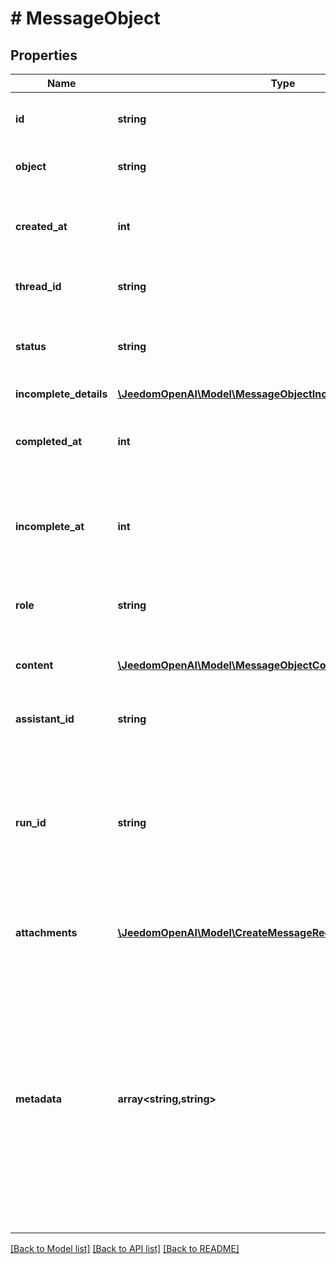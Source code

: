 # # MessageObject

## Properties

Name | Type | Description | Notes
------------ | ------------- | ------------- | -------------
**id** | **string** | The identifier, which can be referenced in API endpoints. |
**object** | **string** | The object type, which is always &#x60;thread.message&#x60;. |
**created_at** | **int** | The Unix timestamp (in seconds) for when the message was created. |
**thread_id** | **string** | The [thread](/docs/api-reference/threads) ID that this message belongs to. |
**status** | **string** | The status of the message, which can be either &#x60;in_progress&#x60;, &#x60;incomplete&#x60;, or &#x60;completed&#x60;. |
**incomplete_details** | [**\JeedomOpenAI\Model\MessageObjectIncompleteDetails**](MessageObjectIncompleteDetails.md) |  |
**completed_at** | **int** | The Unix timestamp (in seconds) for when the message was completed. |
**incomplete_at** | **int** | The Unix timestamp (in seconds) for when the message was marked as incomplete. |
**role** | **string** | The entity that produced the message. One of &#x60;user&#x60; or &#x60;assistant&#x60;. |
**content** | [**\JeedomOpenAI\Model\MessageObjectContentInner[]**](MessageObjectContentInner.md) | The content of the message in array of text and/or images. |
**assistant_id** | **string** | If applicable, the ID of the [assistant](/docs/api-reference/assistants) that authored this message. |
**run_id** | **string** | The ID of the [run](/docs/api-reference/runs) associated with the creation of this message. Value is &#x60;null&#x60; when messages are created manually using the create message or create thread endpoints. |
**attachments** | [**\JeedomOpenAI\Model\CreateMessageRequestAttachmentsInner[]**](CreateMessageRequestAttachmentsInner.md) | A list of files attached to the message, and the tools they were added to. |
**metadata** | **array<string,string>** | Set of 16 key-value pairs that can be attached to an object. This can be useful for storing additional information about the object in a structured format, and querying for objects via API or the dashboard.   Keys are strings with a maximum length of 64 characters. Values are strings with a maximum length of 512 characters. |

[[Back to Model list]](../../README.md#models) [[Back to API list]](../../README.md#endpoints) [[Back to README]](../../README.md)
